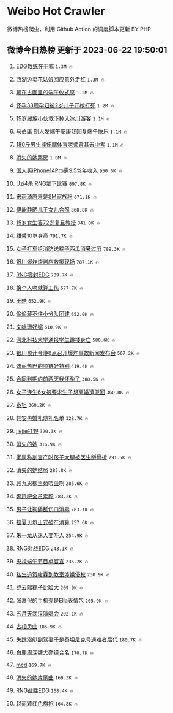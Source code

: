 # Weibo Hot Crawler 



微博热榜爬虫，利用 Github Action 的调度脚本更新 BY PHP 


## 微博今日热榜 更新于 2023-06-22 19:50:01 
1. [EDG教练在干嘛](https://s.weibo.com/weibo?q=EDG%E6%95%99%E7%BB%83%E5%9C%A8%E5%B9%B2%E5%98%9B&t=31&band_rank=1&Refer=top) `1.3M 🔥` 

1. [西湖边卖花姑娘回应意外走红](https://s.weibo.com/weibo?q=%23%E8%A5%BF%E6%B9%96%E8%BE%B9%E5%8D%96%E8%8A%B1%E5%A7%91%E5%A8%98%E5%9B%9E%E5%BA%94%E6%84%8F%E5%A4%96%E8%B5%B0%E7%BA%A2%23&t=31&band_rank=2&Refer=top) `1.3M 🔥` 

1. [藏在古画里的端午仪式感](https://s.weibo.com/weibo?q=%23%E8%97%8F%E5%9C%A8%E5%8F%A4%E7%94%BB%E9%87%8C%E7%9A%84%E7%AB%AF%E5%8D%88%E4%BB%AA%E5%BC%8F%E6%84%9F%23&t=31&band_rank=3&Refer=top) `1.2M 🔥` 

1. [怀孕33周孕妇被2岁儿子开枪打死](https://s.weibo.com/weibo?q=%23%E6%80%80%E5%AD%9533%E5%91%A8%E5%AD%95%E5%A6%87%E8%A2%AB2%E5%B2%81%E5%84%BF%E5%AD%90%E5%BC%80%E6%9E%AA%E6%89%93%E6%AD%BB%23&t=31&band_rank=4&Refer=top) `1.2M 🔥` 

1. [19岁藏族小伙救下掉入冰川游客](https://s.weibo.com/weibo?q=%2319%E5%B2%81%E8%97%8F%E6%97%8F%E5%B0%8F%E4%BC%99%E6%95%91%E4%B8%8B%E6%8E%89%E5%85%A5%E5%86%B0%E5%B7%9D%E6%B8%B8%E5%AE%A2%23&t=31&band_rank=5&Refer=top) `1.1M 🔥` 

1. [马伯庸 别人发端午安康我回复端午快乐](https://s.weibo.com/weibo?q=%E9%A9%AC%E4%BC%AF%E5%BA%B8%20%E5%88%AB%E4%BA%BA%E5%8F%91%E7%AB%AF%E5%8D%88%E5%AE%89%E5%BA%B7%E6%88%91%E5%9B%9E%E5%A4%8D%E7%AB%AF%E5%8D%88%E5%BF%AB%E4%B9%90&t=31&band_rank=6&Refer=top) `1.1M 🔥` 

1. [180斤男生摔伤腿体育老师背其去中考](https://s.weibo.com/weibo?q=%23180%E6%96%A4%E7%94%B7%E7%94%9F%E6%91%94%E4%BC%A4%E8%85%BF%E4%BD%93%E8%82%B2%E8%80%81%E5%B8%88%E8%83%8C%E5%85%B6%E5%8E%BB%E4%B8%AD%E8%80%83%23&t=31&band_rank=7&Refer=top) `1.1M 🔥` 

1. [消失的她票房](https://s.weibo.com/weibo?q=%E6%B6%88%E5%A4%B1%E7%9A%84%E5%A5%B9%E7%A5%A8%E6%88%BF&t=31&band_rank=8&Refer=top) `1.0M 🔥` 

1. [国人买iPhone14Pro需9.5%年收入](https://s.weibo.com/weibo?q=%23%E5%9B%BD%E4%BA%BA%E4%B9%B0iPhone14Pro%E9%9C%809.5%25%E5%B9%B4%E6%94%B6%E5%85%A5%23&t=31&band_rank=9&Refer=top) `950.6K 🔥` 

1. [Uzi4杀 RNG拿下比赛](https://s.weibo.com/weibo?q=Uzi4%E6%9D%80%20RNG%E6%8B%BF%E4%B8%8B%E6%AF%94%E8%B5%9B&t=31&band_rank=10&Refer=top) `897.8K 🔥` 

1. [宋雨琦原来是SM家族粉](https://s.weibo.com/weibo?q=%23%E5%AE%8B%E9%9B%A8%E7%90%A6%E5%8E%9F%E6%9D%A5%E6%98%AFSM%E5%AE%B6%E6%97%8F%E7%B2%89%23&t=31&band_rank=11&Refer=top) `871.1K 🔥` 

1. [伊能静晒儿子女儿合照](https://s.weibo.com/weibo?q=%23%E4%BC%8A%E8%83%BD%E9%9D%99%E6%99%92%E5%84%BF%E5%AD%90%E5%A5%B3%E5%84%BF%E5%90%88%E7%85%A7%23&t=31&band_rank=12&Refer=top) `868.8K 🔥` 

1. [15岁女生答72岁复旦教授](https://s.weibo.com/weibo?q=%2315%E5%B2%81%E5%A5%B3%E7%94%9F%E7%AD%9472%E5%B2%81%E5%A4%8D%E6%97%A6%E6%95%99%E6%8E%88%23&t=31&band_rank=13&Refer=top) `841.0K 🔥` 

1. [甜馨10岁身高](https://s.weibo.com/weibo?q=%23%E7%94%9C%E9%A6%A810%E5%B2%81%E8%BA%AB%E9%AB%98%23&t=31&band_rank=14&Refer=top) `791.7K 🔥` 

1. [女子打车给消防送粽子西瓜消暑过节](https://s.weibo.com/weibo?q=%23%E5%A5%B3%E5%AD%90%E6%89%93%E8%BD%A6%E7%BB%99%E6%B6%88%E9%98%B2%E9%80%81%E7%B2%BD%E5%AD%90%E8%A5%BF%E7%93%9C%E6%B6%88%E6%9A%91%E8%BF%87%E8%8A%82%23&t=31&band_rank=15&Refer=top) `789.3K 🔥` 

1. [银川爆炸烧烤店救援现场](https://s.weibo.com/weibo?q=%23%E9%93%B6%E5%B7%9D%E7%88%86%E7%82%B8%E7%83%A7%E7%83%A4%E5%BA%97%E6%95%91%E6%8F%B4%E7%8E%B0%E5%9C%BA%23&t=31&band_rank=16&Refer=top) `787.1K 🔥` 

1. [RNG零封EDG](https://s.weibo.com/weibo?q=%23RNG%E9%9B%B6%E5%B0%81EDG%23&t=31&band_rank=17&Refer=top) `709.7K 🔥` 

1. [换个人吻就算工伤](https://s.weibo.com/weibo?q=%23%E6%8D%A2%E4%B8%AA%E4%BA%BA%E5%90%BB%E5%B0%B1%E7%AE%97%E5%B7%A5%E4%BC%A4%23&t=31&band_rank=18&Refer=top) `677.7K 🔥` 

1. [王皓](https://s.weibo.com/weibo?q=%E7%8E%8B%E7%9A%93&t=31&band_rank=19&Refer=top) `652.9K 🔥` 

1. [偷偷藏不住小分队团建](https://s.weibo.com/weibo?q=%23%E5%81%B7%E5%81%B7%E8%97%8F%E4%B8%8D%E4%BD%8F%E5%B0%8F%E5%88%86%E9%98%9F%E5%9B%A2%E5%BB%BA%23&t=31&band_rank=20&Refer=top) `652.0K 🔥` 

1. [文咏珊好媚](https://s.weibo.com/weibo?q=%E6%96%87%E5%92%8F%E7%8F%8A%E5%A5%BD%E5%AA%9A&t=31&band_rank=21&Refer=top) `610.9K 🔥` 

1. [河北科技大学通报学生跳楼身亡](https://s.weibo.com/weibo?q=%23%E6%B2%B3%E5%8C%97%E7%A7%91%E6%8A%80%E5%A4%A7%E5%AD%A6%E9%80%9A%E6%8A%A5%E5%AD%A6%E7%94%9F%E8%B7%B3%E6%A5%BC%E8%BA%AB%E4%BA%A1%23&t=31&band_rank=22&Refer=top) `580.6K 🔥` 

1. [银川预计今晚8点召开爆炸事故新闻发布会](https://s.weibo.com/weibo?q=%23%E9%93%B6%E5%B7%9D%E9%A2%84%E8%AE%A1%E4%BB%8A%E6%99%9A8%E7%82%B9%E5%8F%AC%E5%BC%80%E7%88%86%E7%82%B8%E4%BA%8B%E6%95%85%E6%96%B0%E9%97%BB%E5%8F%91%E5%B8%83%E4%BC%9A%23&t=31&band_rank=23&Refer=top) `567.2K 🔥` 

1. [迪丽热巴的项链好特别](https://s.weibo.com/weibo?q=%23%E8%BF%AA%E4%B8%BD%E7%83%AD%E5%B7%B4%E7%9A%84%E9%A1%B9%E9%93%BE%E5%A5%BD%E7%89%B9%E5%88%AB%23&t=31&band_rank=24&Refer=top) `419.4K 🔥` 

1. [合同到期的前两天我怀孕了](https://s.weibo.com/weibo?q=%23%E5%90%88%E5%90%8C%E5%88%B0%E6%9C%9F%E7%9A%84%E5%89%8D%E4%B8%A4%E5%A4%A9%E6%88%91%E6%80%80%E5%AD%95%E4%BA%86%23&t=31&band_rank=25&Refer=top) `388.5K 🔥` 

1. [女子连生6女被要求生子想离婚遭驳回](https://s.weibo.com/weibo?q=%23%E5%A5%B3%E5%AD%90%E8%BF%9E%E7%94%9F6%E5%A5%B3%E8%A2%AB%E8%A6%81%E6%B1%82%E7%94%9F%E5%AD%90%E6%83%B3%E7%A6%BB%E5%A9%9A%E9%81%AD%E9%A9%B3%E5%9B%9E%23&t=31&band_rank=26&Refer=top) `360.8K 🔥` 

1. [泰坦](https://s.weibo.com/weibo?q=%E6%B3%B0%E5%9D%A6&t=31&band_rank=27&Refer=top) `360.2K 🔥` 

1. [韩安冉婚礼随礼名单](https://s.weibo.com/weibo?q=%23%E9%9F%A9%E5%AE%89%E5%86%89%E5%A9%9A%E7%A4%BC%E9%9A%8F%E7%A4%BC%E5%90%8D%E5%8D%95%23&t=31&band_rank=28&Refer=top) `328.7K 🔥` 

1. [jiejie打野](https://s.weibo.com/weibo?q=jiejie%E6%89%93%E9%87%8E&t=31&band_rank=29&Refer=top) `320.3K 🔥` 

1. [消失的她](https://s.weibo.com/weibo?q=%E6%B6%88%E5%A4%B1%E7%9A%84%E5%A5%B9&t=31&band_rank=30&Refer=top) `316.9K 🔥` 

1. [家属称剖宫产时孩子大腿被医生掰骨折](https://s.weibo.com/weibo?q=%23%E5%AE%B6%E5%B1%9E%E7%A7%B0%E5%89%96%E5%AE%AB%E4%BA%A7%E6%97%B6%E5%AD%A9%E5%AD%90%E5%A4%A7%E8%85%BF%E8%A2%AB%E5%8C%BB%E7%94%9F%E6%8E%B0%E9%AA%A8%E6%8A%98%23&t=31&band_rank=31&Refer=top) `291.5K 🔥` 

1. [消失的她结局](https://s.weibo.com/weibo?q=%E6%B6%88%E5%A4%B1%E7%9A%84%E5%A5%B9%E7%BB%93%E5%B1%80&t=31&band_rank=32&Refer=top) `285.8K 🔥` 

1. [顾九思柳玉茹喂血吻](https://s.weibo.com/weibo?q=%23%E9%A1%BE%E4%B9%9D%E6%80%9D%E6%9F%B3%E7%8E%89%E8%8C%B9%E5%96%82%E8%A1%80%E5%90%BB%23&t=31&band_rank=33&Refer=top) `285.6K 🔥` 

1. [奔跑吧全员素颜](https://s.weibo.com/weibo?q=%23%E5%A5%94%E8%B7%91%E5%90%A7%E5%85%A8%E5%91%98%E7%B4%A0%E9%A2%9C%23&t=31&band_rank=34&Refer=top) `283.2K 🔥` 

1. [男子让狗舔舐伤口消毒](https://s.weibo.com/weibo?q=%23%E7%94%B7%E5%AD%90%E8%AE%A9%E7%8B%97%E8%88%94%E8%88%90%E4%BC%A4%E5%8F%A3%E6%B6%88%E6%AF%92%23&t=31&band_rank=35&Refer=top) `283.1K 🔥` 

1. [拉夏贝尔正式破产清算](https://s.weibo.com/weibo?q=%23%E6%8B%89%E5%A4%8F%E8%B4%9D%E5%B0%94%E6%AD%A3%E5%BC%8F%E7%A0%B4%E4%BA%A7%E6%B8%85%E7%AE%97%23&t=31&band_rank=36&Refer=top) `257.6K 🔥` 

1. [朱一龙从迷人变吓人](https://s.weibo.com/weibo?q=%23%E6%9C%B1%E4%B8%80%E9%BE%99%E4%BB%8E%E8%BF%B7%E4%BA%BA%E5%8F%98%E5%90%93%E4%BA%BA%23&t=31&band_rank=37&Refer=top) `254.9K 🔥` 

1. [RNG对战EDG](https://s.weibo.com/weibo?q=%23RNG%E5%AF%B9%E6%88%98EDG%23&t=31&band_rank=38&Refer=top) `243.1K 🔥` 

1. [央视端午节目单官宣](https://s.weibo.com/weibo?q=%23%E5%A4%AE%E8%A7%86%E7%AB%AF%E5%8D%88%E8%8A%82%E7%9B%AE%E5%8D%95%E5%AE%98%E5%AE%A3%23&t=31&band_rank=39&Refer=top) `236.2K 🔥` 

1. [私生追贺峻霖到教室涉嫌侵权](https://s.weibo.com/weibo?q=%23%E7%A7%81%E7%94%9F%E8%BF%BD%E8%B4%BA%E5%B3%BB%E9%9C%96%E5%88%B0%E6%95%99%E5%AE%A4%E6%B6%89%E5%AB%8C%E4%BE%B5%E6%9D%83%23&t=31&band_rank=40&Refer=top) `230.9K 🔥` 

1. [罗云熙粽子比脸大](https://s.weibo.com/weibo?q=%23%E7%BD%97%E4%BA%91%E7%86%99%E7%B2%BD%E5%AD%90%E6%AF%94%E8%84%B8%E5%A4%A7%23&t=31&band_rank=41&Refer=top) `209.9K 🔥` 

1. [张嘉倪的手机壳是Ella表情包](https://s.weibo.com/weibo?q=%23%E5%BC%A0%E5%98%89%E5%80%AA%E7%9A%84%E6%89%8B%E6%9C%BA%E5%A3%B3%E6%98%AFElla%E8%A1%A8%E6%83%85%E5%8C%85%23&t=31&band_rank=42&Refer=top) `205.9K 🔥` 

1. [五月天武汉演唱会](https://s.weibo.com/weibo?q=%E4%BA%94%E6%9C%88%E5%A4%A9%E6%AD%A6%E6%B1%89%E6%BC%94%E5%94%B1%E4%BC%9A&t=31&band_rank=43&Refer=top) `202.1K 🔥` 

1. [古相思曲](https://s.weibo.com/weibo?q=%23%E5%8F%A4%E7%9B%B8%E6%80%9D%E6%9B%B2%23&t=31&band_rank=44&Refer=top) `185.9K 🔥` 

1. [失踪潜艇副驾妻子是泰坦尼克号遇难者后代](https://s.weibo.com/weibo?q=%23%E5%A4%B1%E8%B8%AA%E6%BD%9C%E8%89%87%E5%89%AF%E9%A9%BE%E5%A6%BB%E5%AD%90%E6%98%AF%E6%B3%B0%E5%9D%A6%E5%B0%BC%E5%85%8B%E5%8F%B7%E9%81%87%E9%9A%BE%E8%80%85%E5%90%8E%E4%BB%A3%23&t=31&band_rank=45&Refer=top) `180.7K 🔥` 

1. [白鹿周深魏大勋组合名](https://s.weibo.com/weibo?q=%E7%99%BD%E9%B9%BF%E5%91%A8%E6%B7%B1%E9%AD%8F%E5%A4%A7%E5%8B%8B%E7%BB%84%E5%90%88%E5%90%8D&t=31&band_rank=46&Refer=top) `170.7K 🔥` 

1. [mcd](https://s.weibo.com/weibo?q=mcd&t=31&band_rank=47&Refer=top) `169.7K 🔥` 

1. [消失的她片尾曲](https://s.weibo.com/weibo?q=%E6%B6%88%E5%A4%B1%E7%9A%84%E5%A5%B9%E7%89%87%E5%B0%BE%E6%9B%B2&t=31&band_rank=48&Refer=top) `169.3K 🔥` 

1. [RNG战胜EDG](https://s.weibo.com/weibo?q=%23RNG%E6%88%98%E8%83%9CEDG%23&t=31&band_rank=49&Refer=top) `168.4K 🔥` 

1. [赵丽颖红色旗袍](https://s.weibo.com/weibo?q=%23%E8%B5%B5%E4%B8%BD%E9%A2%96%E7%BA%A2%E8%89%B2%E6%97%97%E8%A2%8D%23&t=31&band_rank=50&Refer=top) `164.8K 🔥` 


